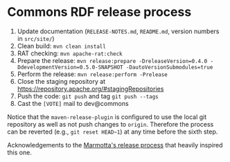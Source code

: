 <!--

    Licensed to the Apache Software Foundation (ASF) under one
    or more contributor license agreements. See the NOTICE file
    distributed with this work for additional information
    regarding copyright ownership. The ASF licenses this file
    to you under the Apache License, Version 2.0 (the
    "License"); you may not use this file except in compliance
    with the License.  You may obtain a copy of the License at

        http://www.apache.org/licenses/LICENSE-2.0

    Unless required by applicable law or agreed to in writing, software
    distributed under the License is distributed on an "AS IS" BASIS,
    WITHOUT WARRANTIES OR CONDITIONS OF ANY KIND, either express or implied.
    See the License for the specific language governing permissions and
    limitations under the License.

-->

# Commons RDF release process

1. Update documentation (`RELEASE-NOTES.md`, `README.md`, version numbers in `src/site/`)
2. Clean build: `mvn clean install`
3. RAT checking: `mvn apache-rat:check`
4. Prepare the release: `mvn release:prepare -DreleaseVersion=0.4.0 -DdevelopmentVersion=0.5.0-SNAPSHOT -DautoVersionSubmodules=true`
5. Perform the release: `mvn release:perform -Prelease`
6. Close the staging repository at https://repository.apache.org/#stagingRepositories
7. Push the code: `git push` and tag `git push --tags`
8. Cast the `[VOTE]` mail to dev@commons

Notice that the `maven-release-plugin` is configured to use the local git repository as well as not push changes 
to `origin`. Therefore the process can be reverted (e.g., `git reset HEAD~1`) at any time before the sixth step.

Acknowledgements to the [Marmotta's release process](https://wiki.apache.org/marmotta/ReleaseProcess) that heavily 
inspired this one.
